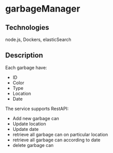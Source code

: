 # garbageManager

## Technologies

node.js, Dockers, elasticSearch

## Description

Each garbage have:
- ID
- Color
- Type
- Location
- Date 

The service supports RestAPI:
- Add new garbage can
- Update location
- Update date
- retrieve all garbage can on particular location
- retrieve all garbage can according to date
- delete garbage can
